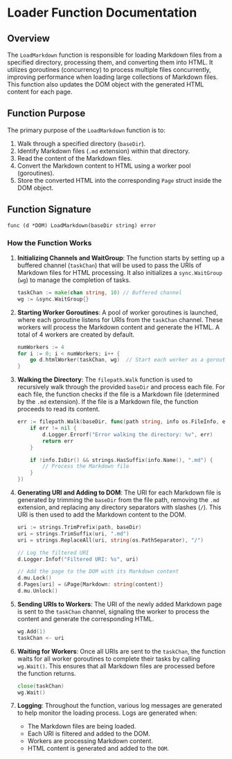 # Loader Function Documentation

## Overview

The `LoadMarkdown` function is responsible for loading Markdown files from a specified directory, processing them, and converting them into HTML. It utilizes goroutines (concurrency) to process multiple files concurrently, improving performance when loading large collections of Markdown files. This function also updates the DOM object with the generated HTML content for each page.

## Function Purpose

The primary purpose of the `LoadMarkdown` function is to:

1. Walk through a specified directory (`baseDir`).
2. Identify Markdown files (`.md` extension) within that directory.
3. Read the content of the Markdown files.
4. Convert the Markdown content to HTML using a worker pool (goroutines).
5. Store the converted HTML into the corresponding `Page` struct inside the DOM object.

## Function Signature

`func (d *DOM) LoadMarkdown(baseDir string) error`

### How the Function Works

1. **Initializing Channels and WaitGroup**:
   The function starts by setting up a buffered channel (`taskChan`) that will be used to pass the URIs of Markdown files for HTML processing. It also initializes a `sync.WaitGroup` (`wg`) to manage the completion of tasks.

   ```go
   taskChan := make(chan string, 10) // Buffered channel
   wg := &sync.WaitGroup{}
   ```

2. **Starting Worker Goroutines**:
   A pool of worker goroutines is launched, where each goroutine listens for URIs from the `taskChan` channel. These workers will process the Markdown content and generate the HTML. A total of 4 workers are created by default.

   ```go
   numWorkers := 4
   for i := 0; i < numWorkers; i++ {
       go d.htmlWorker(taskChan, wg)  // Start each worker as a goroutine
   }
   ```

3. **Walking the Directory**:
   The `filepath.Walk` function is used to recursively walk through the provided `baseDir` and process each file. For each file, the function checks if the file is a Markdown file (determined by the `.md` extension). If the file is a Markdown file, the function proceeds to read its content.

   ```go
   err := filepath.Walk(baseDir, func(path string, info os.FileInfo, err error) error {
       if err != nil {
           d.Logger.Errorf("Error walking the directory: %v", err)
           return err
       }

       if !info.IsDir() && strings.HasSuffix(info.Name(), ".md") {
           // Process the Markdown file
       }
   })
   ```

4. **Generating URI and Adding to DOM**:
   The URI for each Markdown file is generated by trimming the `baseDir` from the file path, removing the `.md` extension, and replacing any directory separators with slashes (`/`). This URI is then used to add the Markdown content to the DOM.

   ```go
   uri := strings.TrimPrefix(path, baseDir)
   uri = strings.TrimSuffix(uri, ".md")
   uri = strings.ReplaceAll(uri, string(os.PathSeparator), "/")

   // Log the filtered URI
   d.Logger.Infof("Filtered URI: %s", uri)

   // Add the page to the DOM with its Markdown content
   d.mu.Lock()
   d.Pages[uri] = &Page{Markdown: string(content)}
   d.mu.Unlock()
   ```

5. **Sending URIs to Workers**:
   The URI of the newly added Markdown page is sent to the `taskChan` channel, signaling the worker to process the content and generate the corresponding HTML.

   ```go
   wg.Add(1)
   taskChan <- uri
   ```

6. **Waiting for Workers**:
   Once all URIs are sent to the `taskChan`, the function waits for all worker goroutines to complete their tasks by calling `wg.Wait()`. This ensures that all Markdown files are processed before the function returns.

   ```go
   close(taskChan)
   wg.Wait()
   ```

7. **Logging**:
   Throughout the function, various log messages are generated to help monitor the loading process. Logs are generated when:
   - The Markdown files are being loaded.
   - Each URI is filtered and added to the DOM.
   - Workers are processing Markdown content.
   - HTML content is generated and added to the `DOM`.
